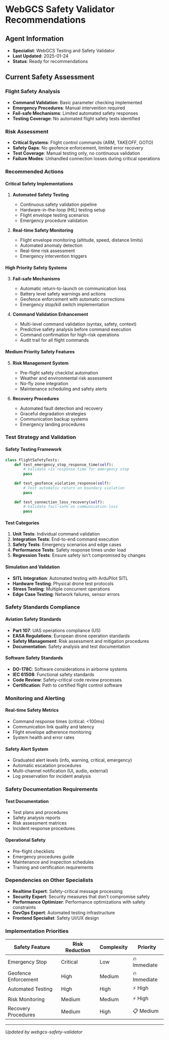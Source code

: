 # WebGCS Safety Validator Recommendations

## Agent Information
- **Specialist**: WebGCS Testing and Safety Validator
- **Last Updated**: 2025-01-24
- **Status**: Ready for recommendations

## Current Safety Assessment

### Flight Safety Analysis
- **Command Validation**: Basic parameter checking implemented
- **Emergency Procedures**: Manual intervention required
- **Fail-safe Mechanisms**: Limited automated safety responses  
- **Testing Coverage**: No automated flight safety tests identified

### Risk Assessment
- **Critical Systems**: Flight control commands (ARM, TAKEOFF, GOTO)
- **Safety Gaps**: No geofence enforcement, limited error recovery
- **Test Coverage**: Manual testing only, no continuous validation
- **Failure Modes**: Unhandled connection losses during critical operations

### Recommended Actions

#### Critical Safety Implementations
1. **Automated Safety Testing**
   - Continuous safety validation pipeline
   - Hardware-in-the-loop (HIL) testing setup
   - Flight envelope testing scenarios
   - Emergency procedure validation

2. **Real-time Safety Monitoring**
   - Flight envelope monitoring (altitude, speed, distance limits)
   - Automated anomaly detection
   - Real-time risk assessment
   - Emergency intervention triggers

#### High Priority Safety Systems
3. **Fail-safe Mechanisms**
   - Automatic return-to-launch on communication loss
   - Battery level safety warnings and actions
   - Geofence enforcement with automatic corrections
   - Emergency stop/kill switch implementation

4. **Command Validation Enhancement**
   - Multi-level command validation (syntax, safety, context)
   - Predictive safety analysis before command execution
   - Command confirmation for high-risk operations
   - Audit trail for all flight commands

#### Medium Priority Safety Features
5. **Risk Management System**
   - Pre-flight safety checklist automation
   - Weather and environmental risk assessment
   - No-fly zone integration
   - Maintenance scheduling and safety alerts

6. **Recovery Procedures**
   - Automated fault detection and recovery
   - Graceful degradation strategies
   - Communication backup systems
   - Emergency landing procedures

### Test Strategy and Validation

#### Safety Testing Framework
```python
class FlightSafetyTests:
    def test_emergency_stop_response_time(self):
        # Validate <1s response time for emergency stop
        pass
    
    def test_geofence_violation_response(self):
        # Test automatic return on boundary violation
        pass
        
    def test_connection_loss_recovery(self):
        # Validate fail-safe on communication loss
        pass
```

#### Test Categories
1. **Unit Tests**: Individual command validation
2. **Integration Tests**: End-to-end command execution
3. **Safety Tests**: Emergency scenarios and edge cases
4. **Performance Tests**: Safety response times under load
5. **Regression Tests**: Ensure safety isn't compromised by changes

#### Simulation and Validation
- **SITL Integration**: Automated testing with ArduPilot SITL
- **Hardware Testing**: Physical drone test protocols
- **Stress Testing**: Multiple concurrent operations
- **Edge Case Testing**: Network failures, sensor errors

### Safety Standards Compliance

#### Aviation Safety Standards
- **Part 107**: UAS operations compliance (US)
- **EASA Regulations**: European drone operation standards
- **Safety Management**: Risk assessment and mitigation procedures
- **Documentation**: Safety analysis and test documentation

#### Software Safety Standards
- **DO-178C**: Software considerations in airborne systems
- **IEC 61508**: Functional safety standards
- **Code Review**: Safety-critical code review processes
- **Certification**: Path to certified flight control software

### Monitoring and Alerting

#### Real-time Safety Metrics
- Command response times (critical: <100ms)
- Communication link quality and latency
- Flight envelope adherence monitoring
- System health and error rates

#### Safety Alert System
- Graduated alert levels (info, warning, critical, emergency)
- Automatic escalation procedures
- Multi-channel notification (UI, audio, external)
- Log preservation for incident analysis

### Safety Documentation Requirements

#### Test Documentation
- Test plans and procedures
- Safety analysis reports
- Risk assessment matrices
- Incident response procedures

#### Operational Safety
- Pre-flight checklists
- Emergency procedures guide
- Maintenance and inspection schedules
- Training and certification requirements

### Dependencies on Other Specialists
- **Realtime Expert**: Safety-critical message processing
- **Security Expert**: Security measures that don't compromise safety
- **Performance Optimizer**: Performance optimizations with safety constraints
- **DevOps Expert**: Automated testing infrastructure
- **Frontend Specialist**: Safety UI/UX design

### Implementation Priorities
| Safety Feature | Risk Reduction | Complexity | Priority |
|----------------|---------------|------------|----------|
| Emergency Stop | Critical | Low | 🔥 Immediate |
| Geofence Enforcement | High | Medium | 🔥 Immediate |
| Automated Testing | High | High | ⚡ High |
| Risk Monitoring | Medium | Medium | ⚡ High |
| Recovery Procedures | Medium | High | 📋 Medium |

---
*Updated by webgcs-safety-validator*